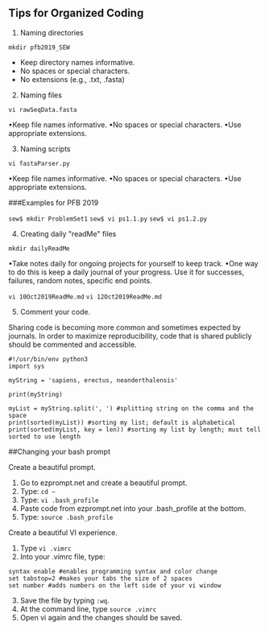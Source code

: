 ## Tips for Organized Coding

1. Naming directories

`mkdir pfb2019_SEW`

 - Keep directory names informative.
 - No spaces or special characters.
 - No extensions (e.g., .txt, .fasta)

2. Naming files

`vi rawSeqData.fasta`

•Keep file names informative.
•No spaces or special characters. 
•Use appropriate extensions. 

3. Naming scripts

`vi fastaParser.py`

•Keep file names informative.
•No spaces or special characters. 
•Use appropriate extensions.

###Examples for PFB 2019

`sew$ mkdir ProblemSet1`
`sew$ vi ps1.1.py`
`sew$ vi ps1.2.py`

4. Creating daily "readMe" files

`mkdir dailyReadMe`

•Take notes daily for ongoing projects for yourself to keep track. 
•One way to do this is keep a daily journal of your progress. Use it for successes, failures, random notes, specific end points. 

`vi 10Oct2019ReadMe.md`
`vi 12Oct2019ReadMe.md`

5. Comment your code. 

Sharing code is becoming more common and sometimes expected by journals. In order to maximize reproducibility, code that is shared publicly should be commented and accessible. 

```
#!/usr/bin/env python3
import sys

myString = 'sapiens, erectus, neanderthalensis'

print(myString)

myList = myString.split(', ') #splitting string on the comma and the space
print(sorted(myList)) #sorting my list; default is alphabetical
print(sorted(myList, key = len)) #sorting my list by length; must tell sorted to use length
```

##Changing your bash prompt

Create a beautiful prompt.

1. Go to ezprompt.net and create a beautiful prompt.
2. Type: `cd ~`
3. Type: `vi .bash_profile`
3. Paste code from ezprompt.net into your .bash_profile at the bottom.
4. Type: `source .bash_profile`

Create a beautiful VI experience.

1. Type `vi .vimrc`
2. Into your .vimrc file, type:

```
syntax enable #enables programming syntax and color change
set tabstop=2 #makes your tabs the size of 2 spaces
set number #adds numbers on the left side of your vi window
```

3. Save the file by typing `:wq`. 
4. At the command line, type `source .vimrc`
5. Open vi again and the changes should be saved. 
